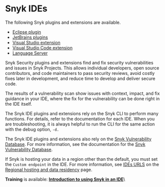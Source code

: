 # Snyk IDEs

The following Snyk plugins and extensions are available.

* [Eclipse plugin](../../integrate-with-snyk/use-snyk-in-your-ide/eclipse-plugin/)
* [JetBrains plugins](../../integrate-with-snyk/use-snyk-in-your-ide/jetbrains-plugins/)
* [Visual Studio extension](../../integrate-with-snyk/use-snyk-in-your-ide/visual-studio-extension/)
* [Visual Studio Code extension](../../integrate-with-snyk/use-snyk-in-your-ide/visual-studio-code-extension/)
* [Language Server](../../integrate-with-snyk/use-snyk-in-your-ide/snyk-language-server.md)

Snyk Security plugins and extensions find and fix security vulnerabilities and issues in Snyk Projects. This allows individual developers, open source contributors, and code maintainers to pass security reviews, avoid costly fixes later in development, and reduce time to develop and deliver secure code.

The results of a vulnerability scan show issues with context, impact, and fix guidance in your IDE, where the fix for the vulnerability can be done right in the IDE itself.

The Snyk IDE plugins and extensions rely on the Snyk CLI to perform many functions. For details, refer to the documentation for each IDE.  When you are troubleshooting, it is always helpful to run the CLI for the same action with the debug option, `-d.`

The Snyk IDE plugins and extensions also rely on the [Snyk Vulnerability Database](https://security.snyk.io/). For more information, see the documentation for the [Snyk Vulnerability Database](../../scan-with-snyk/snyk-open-source/manage-vulnerabilities/snyk-vulnerability-database.md).

If Snyk is hosting your data in a region other than the default, you must set the `Custom endpoint` in the IDE. For more information, see [IDEs URLS](../../working-with-snyk/regional-hosting-and-data-residency.md#ides-urls) on the [Regional hosting and data residency](../../working-with-snyk/regional-hosting-and-data-residency.md) page.

**Training** is available: [**Introduction to using Snyk in an IDE**](https://learn.snyk.io/lesson/snyk-in-an-ide/)\
